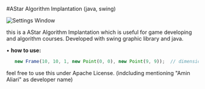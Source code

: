 #AStar Algorithm Implantation (java, swing)

![Settings Window](http://uupload.ir/files/ljnm_screenshot.png)


this is a AStar Algorithm Implantation which is useful for game developing and algorithm courses.
Developed with swing graphic library and java.

• <b>how to use:</b>
```javascript
   new Frame(10, 10, 1, new Point(0, 0), new Point(9, 9));  // dimension, max allowed cost, start, end
```


feel free to use this under Apache License. (indcluding mentioning "Amin Aliari" as developer name)

